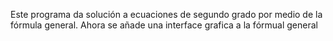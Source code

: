 Este programa da solución a ecuaciones de segundo grado por medio de la fórmula general.
Ahora se añade una interface grafica a la fórmual general
